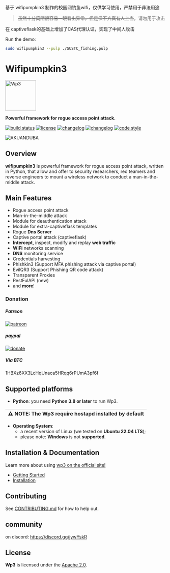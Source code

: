 基于 wifipumpkin3 制作的校园网钓鱼wifi，仅供学习使用，严禁用于非法用途
>~~虽然十分简陋很容易一眼看出异常，但是保不齐真有人上当~~，请勿用于攻击

在 captiveflask的基础上增加了CAS代理认证，实现了中间人攻击

Run the demo:

```bash
sudo wifipumpkin3 --pulp ./SUSTC_fishing.pulp
```

# Wifipumpkin3

<a href="https://wifipumpkin3.github.io"><img alt="Wp3" height="96" src="https://github.com/mh4x0f/wifipumpkin3/blob/main/docs/logo.png" /></a>

**Powerful framework for rogue access point attack.**

[![build status](https://github.com/mh4x0f/wifipumpkin3/workflows/Build/badge.svg)](https://github.com/mh4x0f/wifipumpkin3/actions)
[![license](https://img.shields.io/badge/license-apache%202-orange)](https://github.com/mh4x0f/wifipumpkin3/blob/dev/LICENSE.md)
[![changelog](https://img.shields.io/badge/change-log-yellow)](https://github.com/mh4x0f/wifipumpkin3/blob/dev/CHANGELOG.md)
[![changelog](https://img.shields.io/badge/version-1.1.7-blue)](https://github.com/mh4x0f/wifipumpkin3/)
[![code style](https://img.shields.io/badge/code%20style-black-000000.svg)](https://github.com/ambv/black)

![AKUANDUBA](/docs/screenshot.png)

## Overview

**wifipumpkin3** is powerful framework for rogue access point attack, written in Python, that allow and offer to security researchers, red teamers and reverse engineers  to mount a wireless network to conduct a man-in-the-middle attack.

## Main Features

- Rogue access point attack
- Man-in-the-middle attack
- Module for deauthentication attack
- Module for extra-captiveflask templates
- Rogue **Dns Server**
- Captive portal attack (captiveflask)
- **Intercept**, inspect, modify and replay **web traffic**
- **WiFi** networks scanning
- **DNS** monitoring service
- Credentials harvesting
- Phishkin3 (Support MFA phishing attack via captive portal)
- EvilQR3 (Support Phishing QR code attack)
- Transparent Proxies
- RestFulAPI (new)
- and **more**!

### Donation

##### Patreon

[![patreon](https://img.shields.io/badge/donate-patreon-orange)](https://www.patreon.com/mh4x0f?fan_landing=true)

##### paypal

[![donate](https://www.paypalobjects.com/en_US/i/btn/btn_donate_LG.gif)](https://www.paypal.com/cgi-bin/webscr?cmd=_s-xclick&hosted_button_id=PUPJEGHLJPFQL)

##### Via BTC

1HBXz6XX3LcHqUnaca5HRqq6rPUmA3pf6f

## Supported platforms

- **Python**: you need **Python 3.8 or later** to run Wp3.

| :warning: NOTE: The Wp3 require hostapd installed by default |
| --- |

- **Operating System**:
  - a recent version of Linux (we tested on **Ubuntu 22.04 LTS**);
  - please note: **Windows** is not **supported**.

## Installation & Documentation

Learn more about using [wp3 on the official site!](https://wifipumpkin3.github.io)

- [Getting Started](https://wifipumpkin3.github.io/docs/getting-started)
- [Installation](https://wifipumpkin3.github.io/docs/getting-started#installation)

## Contributing

See [CONTRIBUTING.md](CONTRIBUTING.md) for how to help out.

## community

on discord: https://discord.gg/jywYskR

## License

**Wp3** is licensed under the [Apache 2.0](./LICENSE.md).

